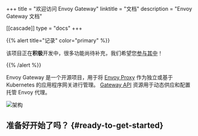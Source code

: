 +++
title = "欢迎访问 Envoy Gateway"
linktitle = "文档"
description = "Envoy Gateway 文档"

[[cascade]]
type = "docs"
+++

{{% alert title="记录" color="primary" %}}

该项目正在**积极**开发中，很多功能尚待补充，我们希望您[参与其中](contributions/)！

{{% /alert %}}

Envoy Gateway 是一个开源项目，用于将 [Envoy Proxy](https://www.envoyproxy.io/)
作为独立或基于 Kubernetes 的应用程序网关进行管理。
[Gateway API](https://gateway-api.sigs.k8s.io/)
资源用于动态供应和配置托管 Envoy 代理。

![架构](/img/traffic.png)

## 准备好开始了吗？ {#ready-to-get-started}